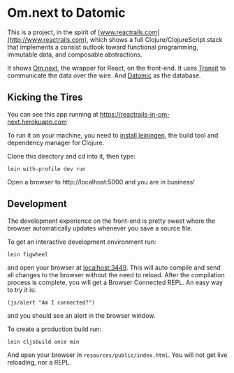 # Om.next to Datomic

This is a project, in the spirit of [www.reactrails.com](http://www.reactrails.com), which shows a full Clojure/ClojureScript stack that implements a consist outlook toward functional programming, immutable data, and composable abstractions.

It shows [Om.next](https://github.com/omcljs/om/wiki/Quick-Start-%28om.next%29), the wrapper for React, on the front-end. It uses [Transit](https://github.com/cognitect/transit-format) to communicate the data over the wire. And [Datomic](http://www.datomic.com/) as the database.

## Kicking the Tires

You can see this app running at https://reactrails-in-om-next.herokuapp.com

To run it on your machine, you need to [install leiningen](http://leiningen.org/), the build tool and dependency manager for Clojure.

Clone this directory and cd into it, then type:

    lein with-profile dev run

Open a browser to http://localhost:5000 and you are in business!

## Development

The development experience on the front-end is pretty sweet where the browser automatically updates whenever you save a source file.

To get an interactive development environment run:

    lein figwheel

and open your browser at [localhost:3449](http://localhost:3449/).
This will auto compile and send all changes to the browser without the
need to reload. After the compilation process is complete, you will
get a Browser Connected REPL. An easy way to try it is:

    (js/alert "Am I connected?")

and you should see an alert in the browser window.

To create a production build run:

    lein cljsbuild once min

And open your browser in `resources/public/index.html`. You will not
get live reloading, nor a REPL. 

